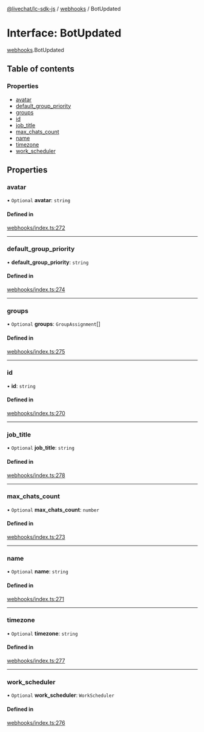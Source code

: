[@livechat/lc-sdk-js](../README.md) / [webhooks](../modules/webhooks.md) / BotUpdated

# Interface: BotUpdated

[webhooks](../modules/webhooks.md).BotUpdated

## Table of contents

### Properties

- [avatar](webhooks.BotUpdated.md#avatar)
- [default\_group\_priority](webhooks.BotUpdated.md#default_group_priority)
- [groups](webhooks.BotUpdated.md#groups)
- [id](webhooks.BotUpdated.md#id)
- [job\_title](webhooks.BotUpdated.md#job_title)
- [max\_chats\_count](webhooks.BotUpdated.md#max_chats_count)
- [name](webhooks.BotUpdated.md#name)
- [timezone](webhooks.BotUpdated.md#timezone)
- [work\_scheduler](webhooks.BotUpdated.md#work_scheduler)

## Properties

### avatar

• `Optional` **avatar**: `string`

#### Defined in

[webhooks/index.ts:272](https://github.com/livechat/lc-sdk-js/blob/10347df/src/webhooks/index.ts#L272)

___

### default\_group\_priority

• **default\_group\_priority**: `string`

#### Defined in

[webhooks/index.ts:274](https://github.com/livechat/lc-sdk-js/blob/10347df/src/webhooks/index.ts#L274)

___

### groups

• `Optional` **groups**: `GroupAssignment`[]

#### Defined in

[webhooks/index.ts:275](https://github.com/livechat/lc-sdk-js/blob/10347df/src/webhooks/index.ts#L275)

___

### id

• **id**: `string`

#### Defined in

[webhooks/index.ts:270](https://github.com/livechat/lc-sdk-js/blob/10347df/src/webhooks/index.ts#L270)

___

### job\_title

• `Optional` **job\_title**: `string`

#### Defined in

[webhooks/index.ts:278](https://github.com/livechat/lc-sdk-js/blob/10347df/src/webhooks/index.ts#L278)

___

### max\_chats\_count

• `Optional` **max\_chats\_count**: `number`

#### Defined in

[webhooks/index.ts:273](https://github.com/livechat/lc-sdk-js/blob/10347df/src/webhooks/index.ts#L273)

___

### name

• `Optional` **name**: `string`

#### Defined in

[webhooks/index.ts:271](https://github.com/livechat/lc-sdk-js/blob/10347df/src/webhooks/index.ts#L271)

___

### timezone

• `Optional` **timezone**: `string`

#### Defined in

[webhooks/index.ts:277](https://github.com/livechat/lc-sdk-js/blob/10347df/src/webhooks/index.ts#L277)

___

### work\_scheduler

• `Optional` **work\_scheduler**: `WorkScheduler`

#### Defined in

[webhooks/index.ts:276](https://github.com/livechat/lc-sdk-js/blob/10347df/src/webhooks/index.ts#L276)
